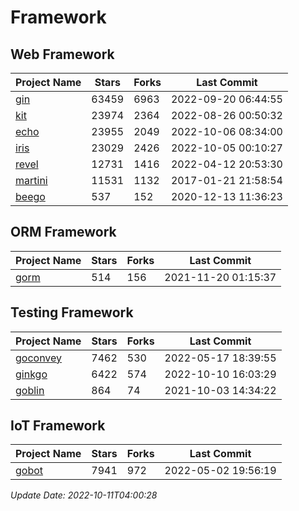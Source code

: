 # Framework

## Web Framework
| Project Name | Stars | Forks | Last Commit |
| ------------ | ----- | ----- | ----------- |
| [gin](https://github.com/gin-gonic/gin) | 63459 | 6963 | 2022-09-20 06:44:55 |
| [kit](https://github.com/go-kit/kit) | 23974 | 2364 | 2022-08-26 00:50:32 |
| [echo](https://github.com/labstack/echo) | 23955 | 2049 | 2022-10-06 08:34:00 |
| [iris](https://github.com/kataras/iris) | 23029 | 2426 | 2022-10-05 00:10:27 |
| [revel](https://github.com/revel/revel) | 12731 | 1416 | 2022-04-12 20:53:30 |
| [martini](https://github.com/go-martini/martini) | 11531 | 1132 | 2017-01-21 21:58:54 |
| [beego](https://github.com/astaxie/beego) | 537 | 152 | 2020-12-13 11:36:23 |

## ORM Framework
| Project Name | Stars | Forks | Last Commit |
| ------------ | ----- | ----- | ----------- |
| [gorm](https://github.com/jinzhu/gorm) | 514 | 156 | 2021-11-20 01:15:37 |

## Testing Framework
| Project Name | Stars | Forks | Last Commit |
| ------------ | ----- | ----- | ----------- |
| [goconvey](https://github.com/smartystreets/goconvey) | 7462 | 530 | 2022-05-17 18:39:55 |
| [ginkgo](https://github.com/onsi/ginkgo) | 6422 | 574 | 2022-10-10 16:03:29 |
| [goblin](https://github.com/franela/goblin) | 864 | 74 | 2021-10-03 14:34:22 |

## IoT Framework
| Project Name | Stars | Forks | Last Commit |
| ------------ | ----- | ----- | ----------- |
| [gobot](https://github.com/hybridgroup/gobot) | 7941 | 972 | 2022-05-02 19:56:19 |

*Update Date: 2022-10-11T04:00:28*